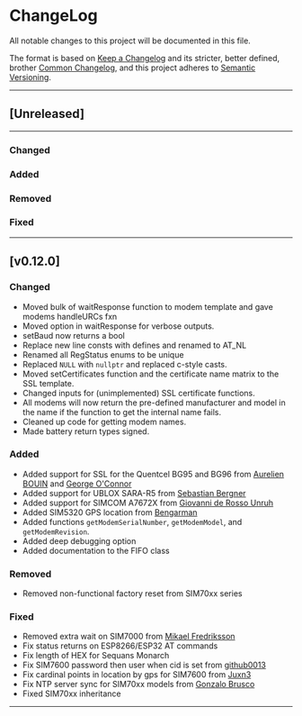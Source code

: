 # ChangeLog
All notable changes to this project will be documented in this file.

The format is based on [Keep a Changelog](https://keepachangelog.com/en/1.0.0/)
and its stricter, better defined, brother [Common Changelog](https://common-changelog.org/),
and this project adheres to [Semantic Versioning](https://semver.org/spec/v2.0.0.html).

***


## [Unreleased]
****
### Changed

### Added

### Removed

### Fixed

***


## [v0.12.0]

### Changed
- Moved bulk of waitResponse function to modem template and gave modems handleURCs fxn
- Moved option in waitResponse for verbose outputs.
- setBaud now returns a bool
- Replace new line consts with defines and renamed to AT_NL
- Renamed all RegStatus enums to be unique
- Replaced `NULL` with `nullptr` and replaced c-style casts.
- Moved setCertificates function and the certificate name matrix to the SSL template.
- Changed inputs for (unimplemented) SSL certificate functions.
- All modems will now return the pre-defined manufacturer and model in the name if the function to get the internal name fails.
- Cleaned up code for getting modem names.
- Made battery return types signed.

### Added
- Added support for SSL for the Quentcel BG95 and BG96 from [Aurelien BOUIN](https://github.com/aurelihein) and [George O'Connor](https://github.com/georgeman93)
- Added support for UBLOX SARA-R5 from [Sebastian Bergner](https://github.com/sebastianbergner)
- Added support for SIMCOM A7672X from [Giovanni de Rosso Unruh](https://github.com/giovannirosso)
- Added SIM5320 GPS location from [Bengarman](https://github.com/Bengarman)
- Added functions `getModemSerialNumber`, `getModemModel`, and `getModemRevision`.
- Added deep debugging option
- Added documentation to the FIFO class

### Removed
- Removed non-functional factory reset from SIM70xx series

### Fixed
- Removed extra wait on SIM7000 from [Mikael Fredriksson](https://github.com/Gelemikke)
- Fix status returns on ESP8266/ESP32 AT commands
- Fix length of HEX for Sequans Monarch
- Fix SIM7600 password then user when cid is set from [github0013](https://github.com/github0013)
- Fix cardinal points in location by gps for SIM7600 from [Juxn3](https://github.com/Juxn3)
- Fix NTP server sync for SIM70xx models from [Gonzalo Brusco](https://github.com/gonzabrusco)
- Fixed SIM70xx inheritance

***
